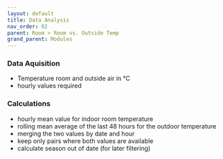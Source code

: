 ```yaml
---
layout: default
title: Data Analysis
nav_order: 02
parent: Room > Room vs. Outside Temp
grand_parent: Modules
---
```


### Data Aquisition
- Temperature room and outside air in °C
- hourly values required

### Calculations
- hourly mean value for indoor room temperature
- rolling mean average of the last 48 hours for the outdoor temperature
- merging the two values by date and hour
- keep only pairs where both values are available
- calculate season out of date (for later filtering)
